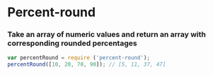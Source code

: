 # Percent-round
### Take an array of numeric values and return an array with corresponding rounded percentages 

```javascript
var percentRound = require ('percent-round');
percentRound([10, 20, 70, 90]); // [5, 11, 37, 47]
```